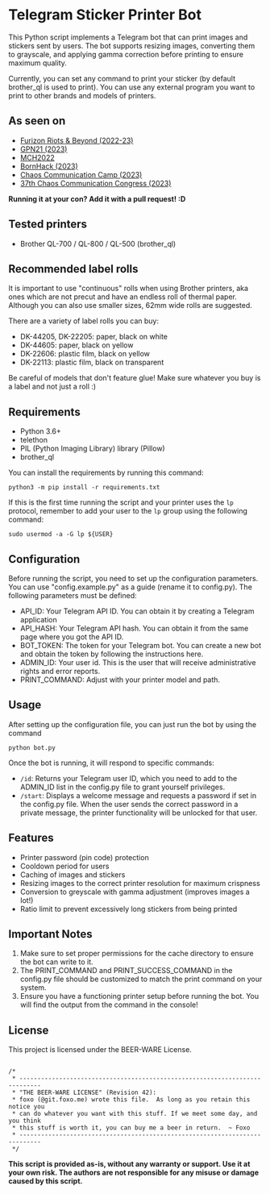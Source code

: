 # Telegram Sticker Printer Bot

This Python script implements a Telegram bot that can print images and stickers sent by users. The bot supports resizing images, converting them to grayscale, and applying gamma correction before printing to ensure maximum quality.

Currently, you can set any command to print your sticker (by default brother_ql is used to print). You can use any external program you want to print to other brands and models of printers.

## As seen on
* [Furizon Riots & Beyond (2022-23)](https://furizon.net)
* [GPN21 (2023)](https://entropia.de/GPN21)
* [MCH2022](https://mch2022.org)
* [BornHack (2023)](https://bornhack.dk/bornhack-2023)
* [Chaos Communication Camp (2023)](https://events.ccc.de/camp/2023/infos/index.html)
* [37th Chaos Communication Congress (2023)](https://events.ccc.de/congress/2023/infos/startpage.html)

**Running it at your con? Add it with a pull request! :D**

## Tested printers

* Brother QL-700 / QL-800 / QL-500 (brother_ql)

## Recommended label rolls

It is important to use "continuous" rolls when using Brother printers, aka ones which are not precut and have an endless roll of thermal paper. Although you can also use smaller sizes, 62mm wide rolls are suggested.

There are a variety of label rolls you can buy:
* DK-44205, DK-22205: paper, black on white
* DK-44605: paper, black on yellow
* DK-22606: plastic film, black on yellow
* DK-22113: plastic film, black on transparent

Be careful of models that don't feature glue! Make sure whatever you buy is a label and not just a roll :)

## Requirements

* Python 3.6+
* telethon
* PIL (Python Imaging Library) library (Pillow)
* brother_ql

You can install the requirements by running this command:

`python3 -m pip install -r requirements.txt`

If this is the first time running the script and your printer uses the `lp` protocol, remember to add your user to the `lp` group using the following command:

`sudo usermod -a -G lp ${USER}`

## Configuration

Before running the script, you need to set up the configuration parameters. You can use "config.example.py" as a guide (rename it to config.py). The following parameters must be defined:

* API_ID: Your Telegram API ID. You can obtain it by creating a Telegram application
* API_HASH: Your Telegram API hash. You can obtain it from the same page where you got the API ID.
* BOT_TOKEN: The token for your Telegram bot. You can create a new bot and obtain the token by following the instructions here.
* ADMIN_ID: Your user id. This is the user that will receive administrative rights and error reports.
* PRINT_COMMAND: Adjust with your printer model and path.

## Usage

After setting up the configuration file, you can just run the bot by using the command

`python bot.py`

Once the bot is running, it will respond to specific commands:

* `/id`: Returns your Telegram user ID, which you need to add to the ADMIN_ID list in the config.py file to grant yourself privileges.
* `/start`: Displays a welcome message and requests a password if set in the config.py file.
    When the user sends the correct password in a private message, the printer functionality will be unlocked for that user.

## Features

* Printer password (pin code) protection
* Cooldown period for users
* Caching of images and stickers
* Resizing images to the correct printer resolution for maximum crispness
* Conversion to greyscale with gamma adjustment (improves images a lot!)
* Ratio limit to prevent excessively long stickers from being printed

## Important Notes

1. Make sure to set proper permissions for the cache directory to ensure the bot can write to it.
2. The PRINT_COMMAND and PRINT_SUCCESS_COMMAND in the config.py file should be customized to match the print command on your system.
3. Ensure you have a functioning printer setup before running the bot. You will find the output from the command in the console!

## License

This project is licensed under the BEER-WARE License.

```

/*
 * ----------------------------------------------------------------------------
 * "THE BEER-WARE LICENSE" (Revision 42):
 * foxo (@git.foxo.me) wrote this file.  As long as you retain this notice you
 * can do whatever you want with this stuff. If we meet some day, and you think
 * this stuff is worth it, you can buy me a beer in return.  ~ Foxo
 * ----------------------------------------------------------------------------
 */

```


**This script is provided as-is, without any warranty or support. Use it at your own risk. The authors are not responsible for any misuse or damage caused by this script.**

